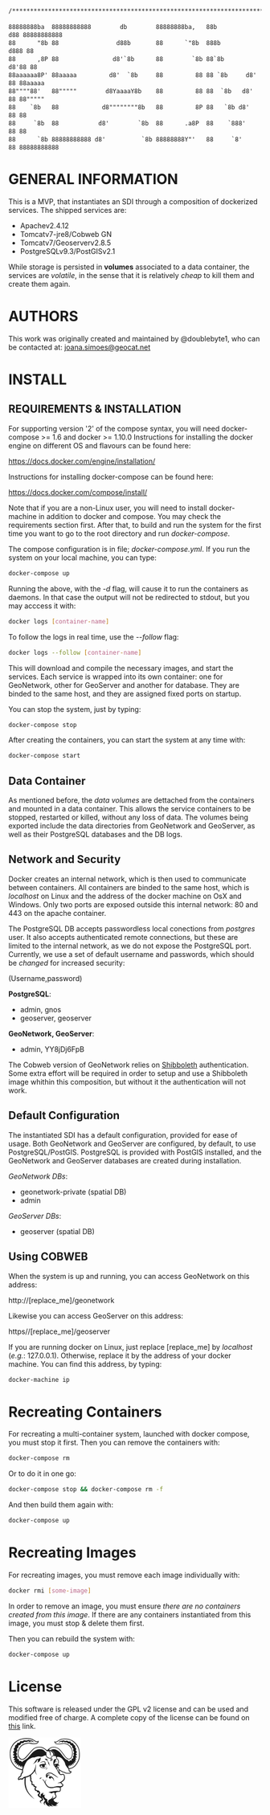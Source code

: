     /***************************************************************************************/

    88888888ba  88888888888        db        88888888ba,   88b           d88 88888888888
    88      "8b 88                d88b       88      `"8b  888b         d888 88
    88      ,8P 88               d8'`8b      88        `8b 88`8b       d8'88 88
    88aaaaaa8P' 88aaaaa         d8'  `8b     88         88 88 `8b     d8' 88 88aaaaa
    88""""88'   88"""""        d8YaaaaY8b    88         88 88  `8b   d8'  88 88"""""
    88    `8b   88            d8""""""""8b   88         8P 88   `8b d8'   88 88
    88     `8b  88           d8'        `8b  88      .a8P  88    `888'    88 88
    88      `8b 88888888888 d8'          `8b 88888888Y"'   88     `8'     88 88888888888

GENERAL INFORMATION
===================
This is a MVP, that instantiates an SDI through a composition of dockerized services. The shipped services are:

* Apachev2.4.12
* Tomcatv7-jre8/Cobweb GN
* Tomcatv7/Geoserverv2.8.5
* PostgreSQLv9.3/PostGISv2.1

While storage is persisted in **volumes** associated to a data container, the services are *volatile*, in the sense that it is relatively *cheap* to kill them and create them again.

AUTHORS
=======
This work was originally created and maintained by @doublebyte1, who can be contacted at: joana.simoes@geocat.net

INSTALL
=======
REQUIREMENTS & INSTALLATION
---------------------------
For supporting version '2' of the compose syntax, you will need docker-compose >= 1.6 and docker >= 1.10.0
Instructions for installing the docker engine on different OS and flavours can be found here:

https://docs.docker.com/engine/installation/

Instructions for installing docker-compose can be found here:

https://docs.docker.com/compose/install/

Note that if you are a non-Linux user, you will need to install docker-machine in addition to docker and compose.
You may check the requirements section first. After that, to build and run the system for the first time you want to go to the root directory and run _docker-compose_.

The compose configuration is in file; _docker-compose.yml_. If you run the system on your local machine, you can type:

```bash
docker-compose up
```
Running the above, with the _-d_ flag, will cause it to run the containers as daemons. In that case the output will not be redirected to stdout, but you may acccess it with:

```bash
docker logs [container-name]
```
To follow the logs in real time, use the _--follow_ flag:

```bash
docker logs --follow [container-name]
```

This will download and compile the necessary images, and start the services.
Each service is wrapped into its own container: one for GeoNetwork, other for GeoServer and another for database. They are binded to the same host, and they are assigned fixed ports on startup.

You can stop the system, just by typing:

```bash
docker-compose stop
```
After creating the containers, you can start the system at any time with:

```bash
docker-compose start
```

Data Container
--------------
As mentioned before, the _data volumes_ are dettached from the containers and mounted in a data container. This allows the service containers to be stopped, restarted or killed, without any loss of data.
The volumes being exported include the data directories from GeoNetwork and GeoServer, as well as their PostgreSQL databases and the DB logs.

Network and Security
--------------------
Docker creates an internal network, which is then used to communicate between containers. All containers are binded to the same host, which is _localhost_ on Linux and the address of the docker machine on OsX and Windows.
Only two ports are exposed outside this internal network: 80 and 443 on the apache container.

The PostgreSQL DB accepts passwordless local conections from _postgres_ user. It also accepts authenticated remote connections, but these are limited to the internal network, as we do not expose the PostgreSQL port.
Currently, we use a set of default username and passwords, which should be *changed* for increased security:

(Username,password)

**PostgreSQL**:

* admin, gnos
* geoserver, geoserver

**GeoNetwork, GeoServer**:
* admin, YY8jDj6FpB

The Cobweb version of GeoNetwork relies on [Shibboleth](https://en.wikipedia.org/wiki/Shibboleth) authentication. Some extra effort will be required in order to setup and use a Shibboleth image whithin this composition, but without it the authentication will not work.

Default Configuration
---------------------
The instantiated SDI has a default configuration, provided for ease of usage.
Both GeoNetwork and GeoServer are configured, by default, to use PostgreSQL/PostGIS.
PostgreSQL is provided with PostGIS installed, and the GeoNetwork and GeoServer databases are created during installation.

*GeoNetwork DBs*:

* geonetwork-private (spatial DB)
* admin

*GeoServer DBs*:

* geoserver (spatial DB)

Using COBWEB
-----------------
When the system is up and running, you can access GeoNetwork on this address:

 http://[replace_me]/geonetwork

Likewise you can access GeoServer on this address:

 https//[replace_me]/geoserver

If you are running docker on Linux, just replace [replace_me] by _localhost_ (_e.g._: 127.0.0.1). Otherwise, replace it by the address of your docker machine. You can find this address, by typing:

```bash
docker-machine ip
```

Recreating Containers
=====================
For recreating a multi-container system, launched with docker compose, you must stop it first. Then you can remove the containers with:

```bash
docker-compose rm
```
Or to do it in one go:

```bash
docker-compose stop && docker-compose rm -f
```
And then build them again with:

```bash
docker-compose up
```
Recreating Images
=================

For recreating images, you must remove each image individually with:

```bash
docker rmi [some-image]
```
In order to remove an image, you must ensure *there are no containers created from this image*. If there are any containers instantiated from this image, you must stop & delete them first.

Then you can rebuild the system with:

```bash
docker-compose up
```

License
========
This software is released under the GPL v2 license and can be used and modified free of charge. A complete copy of the license can be found on [this](https://www.gnu.org/licenses/old-licenses/gpl-2.0.html) link.

![](./heckert_gnu.small.png)

